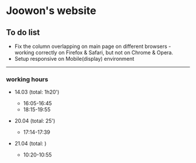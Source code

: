 Joowon's website
=================

To do list
-----------

* Fix the column overlapping on main page on different browsers - working correctly on Firefox & Safari, but not on Chrome & Opera.
* Setup responsive on Mobile(display) environment

---------------

### working hours
* 14.03 (total: 1h20')
  - 16:05-16:45
  - 18:15-19:55

* 20.04 (total: 25')
  - 17:14-17:39

* 21.04 (total: )
  - 10:20-10:55
